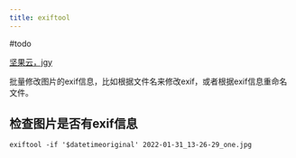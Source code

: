```yaml
---
title: exiftool
---
```


#todo 

[坚果云，jgy](../../personal/nutstore.md)

批量修改图片的exif信息，比如根据文件名来修改exif，或者根据exif信息重命名文件。



## 检查图片是否有exif信息

```
exiftool -if '$datetimeoriginal' 2022-01-31_13-26-29_one.jpg
```